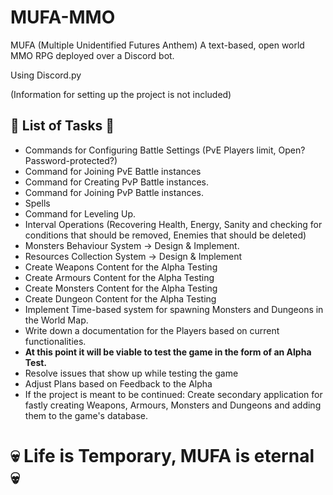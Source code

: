 # MUFA-MMO
MUFA (Multiple Unidentified Futures Anthem)
A text-based, open world MMO RPG deployed over a Discord bot. 

Using Discord.py

(Information for setting up the project is not included)

## 📖 List of Tasks 📖
* Commands for Configuring Battle Settings (PvE Players limit, Open? Password-protected?)
* Command for Joining PvE Battle instances
* Command for Creating PvP Battle instances.
* Command for Joining PvP Battle instances.
* Spells
* Command for Leveling Up.
* Interval Operations (Recovering Health, Energy, Sanity and checking for conditions that should be removed, Enemies that should be deleted)
* Monsters Behaviour System -> Design & Implement.
* Resources Collection System -> Design & Implement
* Create Weapons Content for the Alpha Testing
* Create Armours Content for the Alpha Testing
* Create Monsters Content for the Alpha Testing
* Create Dungeon Content for the Alpha Testing
* Implement Time-based system for spawning Monsters and Dungeons in the World Map.
* Write down a documentation for the Players based on current functionalities.
* __At this point it will be viable to test the game in the form of an Alpha Test.__
* Resolve issues that show up while testing the game 
* Adjust Plans based on Feedback to the Alpha
* If the project is meant to be continued: Create secondary application for fastly creating Weapons, Armours, Monsters and Dungeons and adding them to the game's database.

# 💀 Life is Temporary, MUFA is eternal 💀
